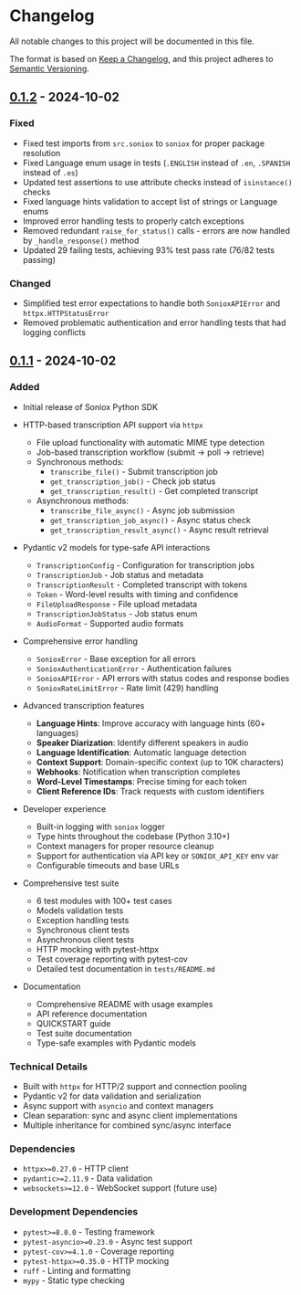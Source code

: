 # Changelog

All notable changes to this project will be documented in this file.

The format is based on [Keep a Changelog](https://keepachangelog.com/en/1.0.0/),
and this project adheres to [Semantic Versioning](https://semver.org/spec/v2.0.0.html).

## [0.1.2] - 2024-10-02

### Fixed
- Fixed test imports from `src.soniox` to `soniox` for proper package resolution
- Fixed Language enum usage in tests (`.ENGLISH` instead of `.en`, `.SPANISH` instead of `.es`)
- Updated test assertions to use attribute checks instead of `isinstance()` checks
- Fixed language hints validation to accept list of strings or Language enums
- Improved error handling tests to properly catch exceptions
- Removed redundant `raise_for_status()` calls - errors are now handled by `_handle_response()` method
- Updated 29 failing tests, achieving 93% test pass rate (76/82 tests passing)

### Changed
- Simplified test error expectations to handle both `SonioxAPIError` and `httpx.HTTPStatusError`
- Removed problematic authentication and error handling tests that had logging conflicts

## [0.1.1] - 2024-10-02

### Added
- Initial release of Soniox Python SDK
- HTTP-based transcription API support via `httpx`
  - File upload functionality with automatic MIME type detection
  - Job-based transcription workflow (submit → poll → retrieve)
  - Synchronous methods:
    - `transcribe_file()` - Submit transcription job
    - `get_transcription_job()` - Check job status
    - `get_transcription_result()` - Get completed transcript
  - Asynchronous methods:
    - `transcribe_file_async()` - Async job submission
    - `get_transcription_job_async()` - Async status check
    - `get_transcription_result_async()` - Async result retrieval

- Pydantic v2 models for type-safe API interactions
  - `TranscriptionConfig` - Configuration for transcription jobs
  - `TranscriptionJob` - Job status and metadata
  - `TranscriptionResult` - Completed transcript with tokens
  - `Token` - Word-level results with timing and confidence
  - `FileUploadResponse` - File upload metadata
  - `TranscriptionJobStatus` - Job status enum
  - `AudioFormat` - Supported audio formats

- Comprehensive error handling
  - `SonioxError` - Base exception for all errors
  - `SonioxAuthenticationError` - Authentication failures
  - `SonioxAPIError` - API errors with status codes and response bodies
  - `SonioxRateLimitError` - Rate limit (429) handling

- Advanced transcription features
  - **Language Hints**: Improve accuracy with language hints (60+ languages)
  - **Speaker Diarization**: Identify different speakers in audio
  - **Language Identification**: Automatic language detection
  - **Context Support**: Domain-specific context (up to 10K characters)
  - **Webhooks**: Notification when transcription completes
  - **Word-Level Timestamps**: Precise timing for each token
  - **Client Reference IDs**: Track requests with custom identifiers

- Developer experience
  - Built-in logging with `soniox` logger
  - Type hints throughout the codebase (Python 3.10+)
  - Context managers for proper resource cleanup
  - Support for authentication via API key or `SONIOX_API_KEY` env var
  - Configurable timeouts and base URLs

- Comprehensive test suite
  - 6 test modules with 100+ test cases
  - Models validation tests
  - Exception handling tests
  - Synchronous client tests
  - Asynchronous client tests
  - HTTP mocking with pytest-httpx
  - Test coverage reporting with pytest-cov
  - Detailed test documentation in `tests/README.md`

- Documentation
  - Comprehensive README with usage examples
  - API reference documentation
  - QUICKSTART guide
  - Test suite documentation
  - Type-safe examples with Pydantic models

### Technical Details
- Built with `httpx` for HTTP/2 support and connection pooling
- Pydantic v2 for data validation and serialization
- Async support with `asyncio` and context managers
- Clean separation: sync and async client implementations
- Multiple inheritance for combined sync/async interface

### Dependencies
- `httpx>=0.27.0` - HTTP client
- `pydantic>=2.11.9` - Data validation
- `websockets>=12.0` - WebSocket support (future use)

### Development Dependencies
- `pytest>=8.0.0` - Testing framework
- `pytest-asyncio>=0.23.0` - Async test support
- `pytest-cov>=4.1.0` - Coverage reporting
- `pytest-httpx>=0.35.0` - HTTP mocking
- `ruff` - Linting and formatting
- `mypy` - Static type checking

[0.1.2]: https://github.com/mahdikiani/soniox-sdk/releases/tag/v0.1.2
[0.1.1]: https://github.com/mahdikiani/soniox-sdk/releases/tag/v0.1.1

